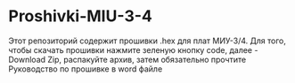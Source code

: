 # Proshivki-MIU-3-4
Этот репозиторий содержит прошивки .hex для плат МИУ-3/4.
Для того, чтобы скачать прошивки нажмите зеленую кнопку code, далее - Download Zip, распакуйте архив, затем обязательно прочтите Руководство по прошивке в word файле 

